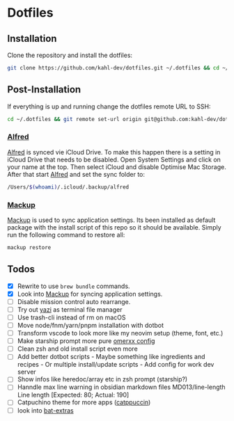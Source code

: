 # Dotfiles

## Installation

Clone the repository and install the dotfiles:

```zsh
git clone https://github.com/kahl-dev/dotfiles.git ~/.dotfiles && cd ~/.dotfiles && ./install
```

## Post-Installation

If everything is up and running change the dotfiles remote URL to SSH:

```zsh
cd ~/.dotfiles && git remote set-url origin git@github.com:kahl-dev/dotfiles.git
```

### [Alfred](https://www.alfredapp.com/)

[Alfred](https://www.alfredapp.com/) is synced vie iCloud Drive. To make this happen there is a setting in
iCloud Drive that needs to be disabled. Open System Settings and click on your
name at the top. Then select iCloud and disable Optimise Mac Storage.
After that start [Alfred](https://www.alfredapp.com/) and set the sync folder to:

```zsh
/Users/$(whoami)/.icloud/.backup/alfred
```

### [Mackup](https://github.com/lra/mackup)

[Mackup](https://github.com/lra/mackup) is used to sync application settings. Its been installed as default
package with the install script of this repo so it should be available.
Simply run the following command to restore all:

```zsh
mackup restore
```

## Todos

- [x] Rewrite to use `brew bundle` commands.
- [x] Look into [Mackup](https://github.com/lra/mackup) for syncing application settings.
- [ ] Disable mission control auto rearrange.
- [ ] Try out [yazi](https://github.com/sxyazi/yazi) as terminal file manager
- [ ] Use trash-cli instead of rm on macOS
- [ ] Move node/fnm/yarn/pnpm installation with dotbot
- [ ] Transform vscode to look more like my neovim setup (theme, font, etc.)
- [ ] Make starship prompt more pure [omerxx config](https://github.com/omerxx/dotfiles/blob/master/starship/starship.toml)
- [ ] Clean zsh and old install script even more
- [ ] Add better dotbot scripts - Maybe something like ingredients and recipes - Or multiple install/update scripts - Add config for work dev server
- [ ] Show infos like heredoc/array etc in zsh prompt (starship?)
- [ ] Hanndle max line warning in obsidian markdown files
      MD013/line-length Line length [Expected: 80; Actual: 190]
- [ ] Catpuchino theme for more apps ([catppuccin](https://github.com/catppuccin/catppuccin?tab=readme-ov-file))
- [ ] look into [bat-extras](https://github.com/eth-p/bat-extras)
